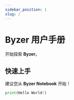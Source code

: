 ```yaml
---
sidebar_position: 1
slug: /
---
```


# Byzer 用户手册

开始探索 **Byzer**。

## 快速上手

建议您从 **Byzer Notebook** 开始！

```python
print(Hello World!)
``` 
